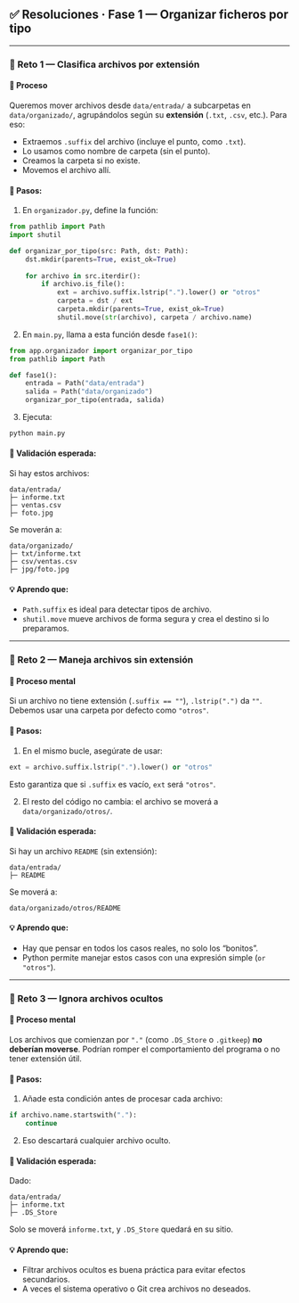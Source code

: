 ## ✅ Resoluciones · Fase 1 — Organizar ficheros por tipo

---

### 🔸 Reto 1 — Clasifica archivos por extensión

#### 🧠 Proceso

Queremos mover archivos desde `data/entrada/` a subcarpetas en `data/organizado/`, agrupándolos según su **extensión** (`.txt`, `.csv`, etc.). Para eso:

* Extraemos `.suffix` del archivo (incluye el punto, como `.txt`).
* Lo usamos como nombre de carpeta (sin el punto).
* Creamos la carpeta si no existe.
* Movemos el archivo allí.

#### 🧩 Pasos:

1. En `organizador.py`, define la función:

```python
from pathlib import Path
import shutil

def organizar_por_tipo(src: Path, dst: Path):
    dst.mkdir(parents=True, exist_ok=True)
    
    for archivo in src.iterdir():
        if archivo.is_file():
            ext = archivo.suffix.lstrip(".").lower() or "otros"
            carpeta = dst / ext
            carpeta.mkdir(parents=True, exist_ok=True)
            shutil.move(str(archivo), carpeta / archivo.name)
```

2. En `main.py`, llama a esta función desde `fase1()`:

```python
from app.organizador import organizar_por_tipo
from pathlib import Path

def fase1():
    entrada = Path("data/entrada")
    salida = Path("data/organizado")
    organizar_por_tipo(entrada, salida)
```

3. Ejecuta:

```bash
python main.py
```

#### 🧪 Validación esperada:

Si hay estos archivos:

```
data/entrada/
├─ informe.txt
├─ ventas.csv
├─ foto.jpg
```

Se moverán a:

```
data/organizado/
├─ txt/informe.txt
├─ csv/ventas.csv
├─ jpg/foto.jpg
```

#### 💡 Aprendo que:

* `Path.suffix` es ideal para detectar tipos de archivo.
* `shutil.move` mueve archivos de forma segura y crea el destino si lo preparamos.

---

### 🔸 Reto 2 — Maneja archivos sin extensión

#### 🧠 Proceso mental

Si un archivo no tiene extensión (`.suffix == ""`), `.lstrip(".")` da `""`.
Debemos usar una carpeta por defecto como `"otros"`.

#### 🧩 Pasos:

1. En el mismo bucle, asegúrate de usar:

```python
ext = archivo.suffix.lstrip(".").lower() or "otros"
```

Esto garantiza que si `.suffix` es vacío, `ext` será `"otros"`.

2. El resto del código no cambia: el archivo se moverá a `data/organizado/otros/`.

#### 🧪 Validación esperada:

Si hay un archivo `README` (sin extensión):

```
data/entrada/
├─ README
```

Se moverá a:

```
data/organizado/otros/README
```

#### 💡 Aprendo que:

* Hay que pensar en todos los casos reales, no solo los “bonitos”.
* Python permite manejar estos casos con una expresión simple (`or "otros"`).

---

### 🔸 Reto 3 — Ignora archivos ocultos

#### 🧠 Proceso mental

Los archivos que comienzan por `"."` (como `.DS_Store` o `.gitkeep`) **no deberían moverse**.
Podrían romper el comportamiento del programa o no tener extensión útil.

#### 🧩 Pasos:

1. Añade esta condición antes de procesar cada archivo:

```python
if archivo.name.startswith("."):
    continue
```

2. Eso descartará cualquier archivo oculto.

#### 🧪 Validación esperada:

Dado:

```
data/entrada/
├─ informe.txt
├─ .DS_Store
```

Solo se moverá `informe.txt`, y `.DS_Store` quedará en su sitio.

#### 💡 Aprendo que:

* Filtrar archivos ocultos es buena práctica para evitar efectos secundarios.
* A veces el sistema operativo o Git crea archivos no deseados.